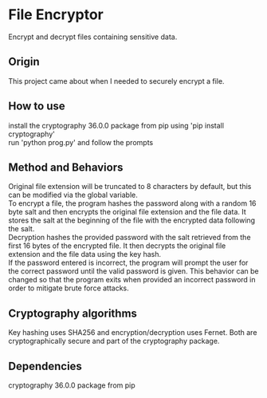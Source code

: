 # File Encryptor
Encrypt and decrypt files containing sensitive data.

## Origin
This project came about when I needed to securely encrypt a file.

## How to use
install the cryptography 36.0.0 package from pip using 'pip install cryptography'  
run 'python prog.py' and follow the prompts


## Method and Behaviors
Original file extension will be truncated to 8 characters by default, but this can be modified via the global variable.  
To encrypt a file, the program hashes the password along with a random 16 byte salt and then encrypts the original file extension and the file data. It stores the salt at the beginning of the file with the encrypted data following the salt.  
Decryption hashes the provided password with the salt retrieved from the first 16 bytes of the encrypted file. It then decrypts the original file extension and the file data using the key hash.  
If the password entered is incorrect, the program will prompt the user for the correct password until the valid password is given. This behavior can be changed so that the program exits when provided an incorrect password in order to mitigate brute force attacks.

## Cryptography algorithms
Key hashing uses SHA256 and encryption/decryption uses Fernet. Both are cryptographically secure and part of the cryptography package.

## Dependencies
cryptography 36.0.0 package from pip
